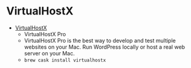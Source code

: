 # VirtualHostX
- [VirtualHostX](https://clickontyler.com/virtualhostx/)
  -  VirtualHostX Pro
  - VirtualHostX Pro is the best way to develop and test multiple websites on your Mac. Run WordPress locally or host a real web server on your Mac.
  - `brew cask install virtualhostx`
